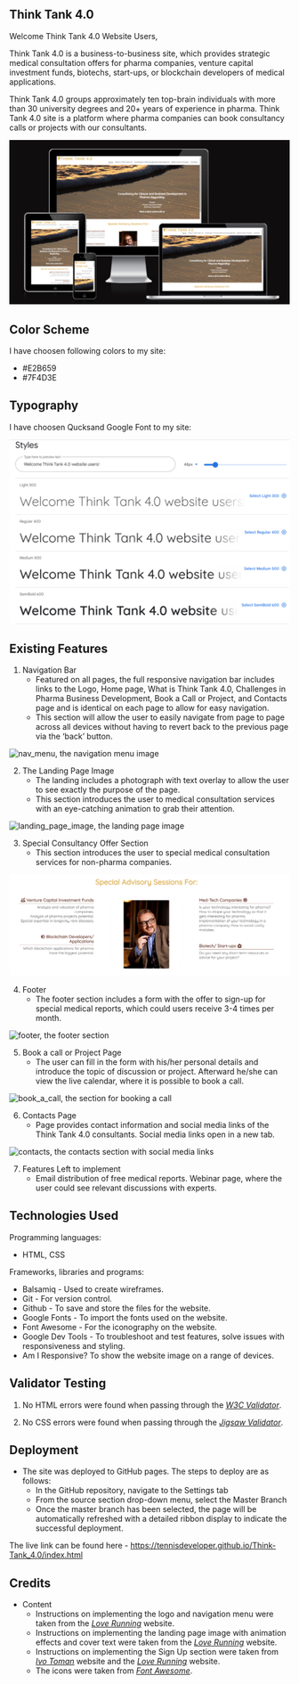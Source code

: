 ## Think Tank 4.0

Welcome Think Tank 4.0 Website Users,

Think Tank 4.0 is a business-to-business site, which provides strategic medical consultation offers for pharma companies, venture capital investment funds, biotechs, start-ups, or blockchain developers of medical applications.

Think Tank 4.0 groups approximately ten top-brain individuals with more than 30 university degrees and 20+ years of experience in pharma. Think Tank 4.0 site is a platform where pharma companies can book consultancy calls or projects with our consultants.

![website_screenshots, the screenshots of the website showing the responsive elements](/assets/images/website_screenshots.png)

## Color Scheme
I have choosen following colors to my site:
- #E2B659
- #7F4D3E

## Typography
I have choosen Qucksand Google Font to my site:

![font_screenshot, the screenshots of the google font Quicksand](/assets/images/quicksand_font.png)

## Existing Features

1. Navigation Bar
    - Featured on all pages, the full responsive navigation bar includes links to the Logo, Home page, What is Think Tank 4.0, Challenges in Pharma Business Development, Book a Call or Project, and Contacts page and is identical on each page to allow for easy navigation.
    - This section will allow the user to easily navigate from page to page across all devices without having to revert back to the previous page via the ‘back’ button.

 ![nav_menu, the navigation menu image](/assets/images/nav_menu.png)

2. The Landing Page Image
    - The landing includes a photograph with text overlay to allow the user to see exactly the purpose of the page.
    - This section introduces the user to medical consultation services with an eye-catching animation to grab their attention.

![landing_page_image, the landing page image](/assets/images/landing_page_image.png)


3. Special Consultancy Offer Section
    - This section introduces the user to special medical consultation services for non-pharma companies.

![special_advisory, the special advisory section for non-medical companies](/assets/images/special_advisory.png)


4. Footer
    - The footer section includes a form with the offer to sign-up for special medical reports, which could users receive 3-4 times per month. 

![footer, the footer section](/assets/images/footer.png)

5. Book a call or Project Page
    - The user can fill in the form with his/her personal details and introduce the topic of discussion or project. Afterward he/she can view the live calendar, where it is possible to book a call.

![book_a_call, the section for booking a call](/assets/images/book_a_call.png)

6. Contacts Page
    - Page provides contact information and social media links of the Think Tank 4.0 consultants. Social media links open in a new tab.


![contacts, the contacts section with social media links](/assets/images/contacts_mk.png)

7. Features Left to implement
    - Email distribution of free medical reports. Webinar page, where the user could see relevant discussions with experts.


## Technologies Used
Programming languages:
 - HTML, CSS

Frameworks, libraries and programs: 
 - Balsamiq - Used to create wireframes.
 - Git - For version control.
 - Github - To save and store the files for the website.
 - Google Fonts - To import the fonts used on the website.
 - Font Awesome - For the iconography on the website.
 - Google Dev Tools - To troubleshoot and test features, solve issues with responsiveness and styling.
 - Am I Responsive? To show the website image on a range of devices.

## Validator Testing

1. No HTML errors were found when passing through the *[W3C Validator](https://validator.w3.org/nu/?doc=https%3A%2F%2Ftennisdeveloper.github.io%2FThink-Tank_4.0%2F)*.

2. No CSS errors were found when passing through the *[Jigsaw Validator](https://jigsaw.w3.org/css-validator/validator?uri=https%3A%2F%2Ftennisdeveloper.github.io%2FThink-Tank_4.0%2F&profile=css3svg&usermedium=all&warning=1&vextwarning=&lang=cs)*.


## Deployment

- The site was deployed to GitHub pages. The steps to deploy are as follows: 
  - In the GitHub repository, navigate to the Settings tab 
  - From the source section drop-down menu, select the Master Branch
  - Once the master branch has been selected, the page will be automatically refreshed with a detailed ribbon display to indicate the successful deployment. 

The live link can be found here - https://tennisdeveloper.github.io/Think-Tank_4.0/index.html


## Credits

- Content
    - Instructions on implementing the logo and navigation menu were taken from the *[Love Running](https://tennisdeveloper.github.io/love-running/)* website.  
    - Instructions on implementing the landing page image with animation effects and cover text were taken from the *[Love Running](https://tennisdeveloper.github.io/love-running/)* website.  
    - Instructions on implementing the Sign Up section were taken from *[Ivo Toman](https://www.ivotoman.sk)* website and the *[Love Running](https://tennisdeveloper.github.io/love-running/)* website.  
    - The icons were taken from *[Font Awesome](https://www.fontawesome.com)*.

